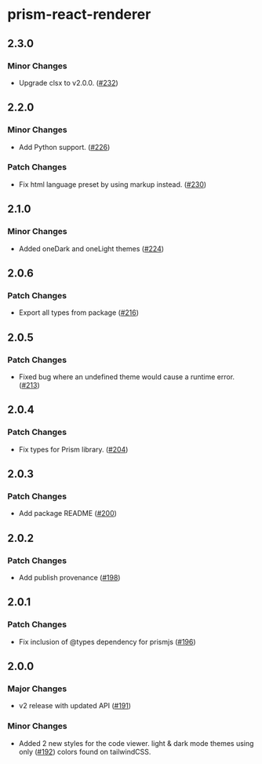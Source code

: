 # prism-react-renderer

## 2.3.0

### Minor Changes

- Upgrade clsx to v2.0.0.
  ([#232](https://github.com/FormidableLabs/prism-react-renderer/pull/232))

## 2.2.0

### Minor Changes

- Add Python support.
  ([#226](https://github.com/FormidableLabs/prism-react-renderer/pull/226))

### Patch Changes

- Fix html language preset by using markup instead.
  ([#230](https://github.com/FormidableLabs/prism-react-renderer/pull/230))

## 2.1.0

### Minor Changes

- Added oneDark and oneLight themes
  ([#224](https://github.com/FormidableLabs/prism-react-renderer/pull/224))

## 2.0.6

### Patch Changes

- Export all types from package
  ([#216](https://github.com/FormidableLabs/prism-react-renderer/pull/216))

## 2.0.5

### Patch Changes

- Fixed bug where an undefined theme would cause a runtime error.
  ([#213](https://github.com/FormidableLabs/prism-react-renderer/pull/213))

## 2.0.4

### Patch Changes

- Fix types for Prism library.
  ([#204](https://github.com/FormidableLabs/prism-react-renderer/pull/204))

## 2.0.3

### Patch Changes

- Add package README
  ([#200](https://github.com/FormidableLabs/prism-react-renderer/pull/200))

## 2.0.2

### Patch Changes

- Add publish provenance
  ([#198](https://github.com/FormidableLabs/prism-react-renderer/pull/198))

## 2.0.1

### Patch Changes

- Fix inclusion of @types dependency for prismjs
  ([#196](https://github.com/FormidableLabs/prism-react-renderer/pull/196))

## 2.0.0

### Major Changes

- v2 release with updated API
  ([#191](https://github.com/FormidableLabs/prism-react-renderer/pull/191))

### Minor Changes

- Added 2 new styles for the code viewer. light & dark mode themes using only
  ([#192](https://github.com/FormidableLabs/prism-react-renderer/pull/192))
  colors found on tailwindCSS.
